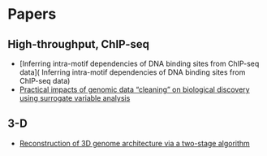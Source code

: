 # Papers 

## High-throughput, ChIP-seq 
  * [Inferring intra-motif dependencies of DNA binding sites from ChIP-seq data](
     Inferring intra-motif dependencies of DNA binding sites from ChIP-seq data)
  * [Practical impacts of genomic data “cleaning” on biological discovery using surrogate variable analysis](
     http://www.biomedcentral.com/1471-2105/16/372) 

## 3-D
  * [Reconstruction of 3D genome architecture via a two-stage algorithm](
     http://www.biomedcentral.com/1471-2105/16/373)


